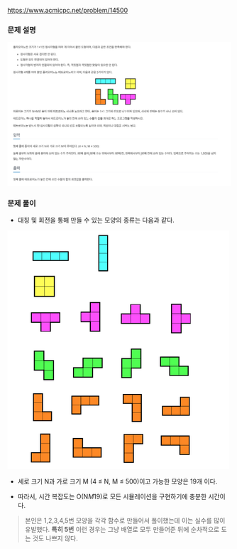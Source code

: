 https://www.acmicpc.net/problem/14500

### 문제 설명

<img src="./img1.png" width="1000" heithg="500">

### 문제 풀이

- 대칭 및 회전을 통해 만들 수 있는 모양의 종류는 다음과 같다.

<img src="./img2.png" width="500" heithg="500">

- 세로 크기 N과 가로 크기 M (4 ≤ N, M ≤ 500)이고 가능한 모양은 19개 이다.

- 따라서, 시간 복잡도는 O(N*M*19)로 모든 시뮬레이션을 구현하기에 충분한 시간이다.

> 본인은 1,2,3,4,5번 모양을 각각 함수로 만들어서 풀이했는데 이는 실수를 많이 유발했다. **특히 5번**
> 이런 경우는 그냥 배열로 모두 만들어준 뒤에 순차적으로 도는 것도 나쁘지 않다.

